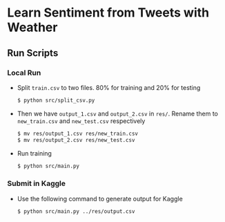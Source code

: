 # Learn Sentiment from Tweets with Weather

## Run Scripts

### Local Run

- Split `train.csv` to two files. 80% for training and 20% for testing

  ```bash
  $ python src/split_csv.py
  ```

- Then we have `output_1.csv` and `output_2.csv` in `res/`. Rename them to `new_train.csv` and `new_test.csv` respectively

  ```bash
  $ mv res/output_1.csv res/new_train.csv
  $ mv res/output_2.csv res/new_test.csv
  ```

- Run training

  ```bash
  $ python src/main.py
  ```

### Submit in Kaggle

- Use the following command to generate output for Kaggle

  ```bash
  $ python src/main.py ../res/output.csv
  ```
